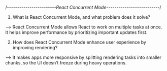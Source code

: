 /*------------------------React Concurrent Mode--------------------------*/


1. What is React Concurrent Mode, and what problem does it solve?

--> React Concurrent Mode allows React to work on multiple tasks at once. It helps improve performance by prioritizing important updates first.


2. How does React Concurrent Mode enhance user experience by improving rendering?

--> It makes apps more responsive by splitting rendering tasks into smaller chunks, so the UI doesn’t freeze during heavy operations.

